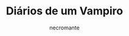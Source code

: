 ---
layout: post
type: tvserie
title: Diários de um Vampiro
description: >-
  Elena tenta sobreviver entre os seres sobrenaturais que vivem em segredo. Ela se apaixona pelo misterioso Stefan, mas o retorno do seu irmão, Damon, ameaça essa paixão.
author: necromante
overview: >-
  Elena tenta sobreviver entre os seres sobrenaturais que vivem em segredo. Ela se apaixona pelo misterioso Stefan, mas o retorno do seu irmão, Damon, ameaça essa paixão.
img_path: https://m.media-amazon.com/images/M/MV5BMDk3YzgxNDQtNTEzOS00NDMyLWFlYmYtYTZlMDk1NDkxNmMyXkEyXkFqcGdeQXVyNzA5NjUyNjM@._V1_UX680_.jpg
tmdb_id: 18165
imdb_id: tt1405406
runtime: 43m
release_date: 2009-09-10T00:00:00.000Z
genres:
  - Drama
  - Fantasia
  - Terror
  - Romance
casts:
  - Nina Dobrev
  - Paul Wesley
  - Ian Somerhalder
  - Candice King
  - Zach Roerig
  - Michael Trevino
crews:
  - Kevin Williamson
  - Julie Plec
trailer: BmVmhjjkN4E
certification: 14
adult: false
vote_average: 8.2
vote_count: 3361
qualitys:
  - 1080p
  - 720p
  - 480p
audios:
  - Português
  - Inglês
extensions:
  - mkv
  - mp4
seasons:
  - season_number: 1
    name: 1 temporada
    overview: >-
      Sinopse da temporada.
    air_date: 2020-09-03T00:00:00.000Z
    episodes:
      - episode_number: 1
        name: Nome do episódio
        overview: >-
          Sinopse do episódio.
        air_date: 2020-01-01T00:00:00.000Z
        vote_average: 9
        vote_count: 1258
        downloads:
          - quality: 1080p
            audio: Dual Àudio
            size: 5GB
            server: Diversos
            urls:
             - hostname: twitter.com
               url: https://twitter.com/
             - hostname: youtube.com
               url: https://youtube.com/
          - quality: 720p
            audio: Dual Àudio
            size: 3GB
            server: Diversos
            urls:
             - hostname: twitter.com
               url: https://twitter.com/
             - hostname: youtube.com
               url: https://youtube.com/
          - quality: 480p
            audio: Dual Àudio
            size: 400MB
            server: Diversos
            urls:
             - hostname: twitter.com
               url: https://twitter.com/
             - hostname: youtube.com
               url: https://youtube.com/
---